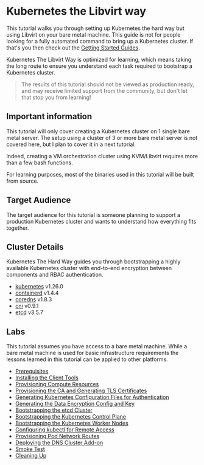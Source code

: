 # Kubernetes the Libvirt way

This tutorial walks you through setting up Kubernetes the hard way but using Libvirt on your bare metal machine.
This guide is not for people looking for a fully automated command to bring up a Kubernetes cluster.
If that's you then check out the
[Getting Started Guides](https://kubernetes.io/docs/setup).

Kubernetes The Libvirt Way is optimized for learning, which means taking the long route to ensure you understand each task
required to bootstrap a Kubernetes cluster.

> The results of this tutorial should not be viewed as production ready, and may receive limited support from the 
community, but don't let that stop you from learning!

## Important information

This tutorial will only cover creating a Kubernetes cluster on 1 single bare metal server. The setup using a cluster of
3 or more bare metal server is not covered here, but I plan to cover it in a next tutorial.

Indeed, creating a VM orchestration cluster using KVM/Libvirt requires more than a few bash functions.

For learning purposes, most of the binaries used in this tutorial will be built from source.

## Target Audience

The target audience for this tutorial is someone planning to support a production Kubernetes cluster and wants to 
understand how everything fits together.

## Cluster Details

Kubernetes The Hard Way guides you through bootstrapping a highly available Kubernetes cluster with end-to-end 
encryption between components and RBAC authentication.

* [kubernetes](https://github.com/kubernetes/kubernetes) v1.26.0
* [containerd](https://github.com/containerd/containerd) v1.4.4
* [coredns](https://github.com/coredns/coredns) v1.8.3
* [cni](https://github.com/containernetworking/cni) v0.9.1
* [etcd](https://github.com/etcd-io/etcd) v3.5.7

## Labs

This tutorial assumes you have access to a bare metal machine. While a bare metal machine is used for basic 
infrastructure requirements the lessons learned in this tutorial can be applied to other platforms.

* [Prerequisites](docs/01-prerequisites.md)
* [Installing the Client Tools](docs/02-client-tools.md)
* [Provisioning Compute Resources](docs/03-compute-resources.md)
* [Provisioning the CA and Generating TLS Certificates](docs/04-certificate-authority.md)
* [Generating Kubernetes Configuration Files for Authentication](docs/05-kubernetes-configuration-files.md)
* [Generating the Data Encryption Config and Key](docs/06-data-encryption-keys.md)
* [Bootstrapping the etcd Cluster](docs/07-bootstrapping-etcd.md)
* [Bootstrapping the Kubernetes Control Plane](docs/08-bootstrapping-kubernetes-controllers.md)
* [Bootstrapping the Kubernetes Worker Nodes](docs/09-bootstrapping-kubernetes-workers.md)
* [Configuring kubectl for Remote Access](docs/10-configuring-kubectl.md)
* [Provisioning Pod Network Routes](docs/11-pod-network-routes.md)
* [Deploying the DNS Cluster Add-on](docs/12-dns-addon.md)
* [Smoke Test](docs/13-smoke-test.md)
* [Cleaning Up](docs/14-cleanup.md)



